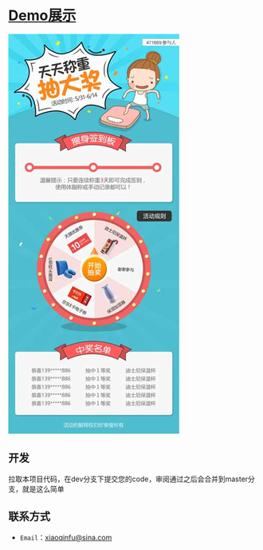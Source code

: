 ﻿# [Demo展示](https://fuxiaoqin.github.io/WeightDraw/index.html)
 
[![image](https://github.com/Fuxiaoqin/WeightDraw/blob/master/images/weight2.jpg?raw=true)](https://fuxiaoqin.github.io/WeightDraw/index.html)

## 开发
拉取本项目代码，在dev分支下提交您的code，审阅通过之后会合并到master分支，就是这么简单

## 联系方式
- `Email`：xiaoqinfu@sina.com



